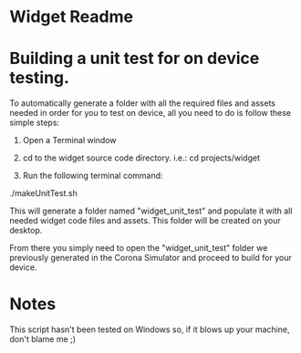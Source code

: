 # Widget Readme

# Building a unit test for on device testing.

To automatically generate a folder with all the required files and assets needed in order for you to test on device, all you need to do is follow these simple steps:

1) Open a Terminal window

2) cd to the widget source code directory. i.e.: cd projects/widget

3) Run the following terminal command: 

./makeUnitTest.sh


This will generate a folder named "widget_unit_test" and populate it with all needed widget code files and assets. This folder will be created on your desktop.

From there you simply need to open the "widget_unit_test" folder we previously generated in the Corona Simulator and proceed to build for your device.


# Notes

This script hasn't been tested on Windows so, if it blows up your machine, don't blame me ;)
